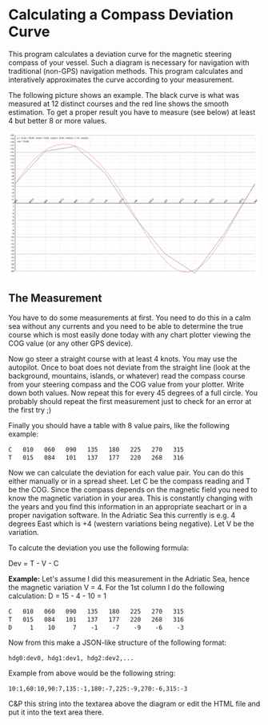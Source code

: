 
# Calculating a Compass Deviation Curve

This program calculates a deviation curve for the magnetic steering compass of
your vessel.  Such a diagram is necessary for navigation with traditional
(non-GPS) navigation methods.  This program calculates and interatively
approximates the curve according to your measurement.

The following picture shows an example. The black curve is what was measured at
12 distinct courses and the red line shows the smooth estimation. To get a
proper result you have to measure (see below) at least 4 but better 8 or more
values.

![devtjs.png](devtjs.png)

## The Measurement

You have to do some measurements at first. You need to do this in a calm sea
without any currents and you need to be able to determine the true course which is
most easily done today with any chart plotter viewing the COG value (or any
other GPS device).

Now go steer a straight course with at least 4 knots. You may use the
autopilot. Once to boat does not deviate from the straight line (look at the
background, mountains, islands, or whatever) read the compass course from your
steering compass and the COG value from your plotter. Write down both values.
Now repeat this for every 45 degrees of a full circle. You probably should
repeat the first measurement just to check for an error at the first try ;)

Finally you should have a table with 8 value pairs, like the following example:

```
C   010   060   090   135   180   225   270   315 
T   015   084   101   137   177   220   268   316
```

Now we can calculate the deviation for each value pair. You can do this either
manually or in a spread sheet.
Let C be the compass reading and T be the COG. Since the compass depends on the
magnetic field you need to know the magnetic variation in your area. This is
constantly changing with the years and you find this information in an
appropriate seachart or in a proper navigation software. In the Adriatic Sea
this currently is e.g. 4 degrees East which is +4 (western variations being
negative). Let V be the variation.

To calcute the deviation you use the following formula:

Dev = T - V - C

**Example:** Let's assume I did this measurement in the Adriatic Sea, hence the
magnetic variation V = 4. For the 1st column I do the following calculation:
D = 15 - 4 - 10 = 1

```
C   010   060   090   135   180   225   270   315 
T   015   084   101   137   177   220   268   316
D     1    10     7    -1    -7    -9    -6    -3
```

Now from this make a JSON-like structure of the following format:

```
hdg0:dev0, hdg1:dev1, hdg2:dev2,...
```

Example from above would be the following string:

```
10:1,60:10,90:7,135:-1,180:-7,225:-9,270:-6,315:-3
```

C&P this string into the textarea above the diagram or edit the HTML file and
put it into the text area there.

